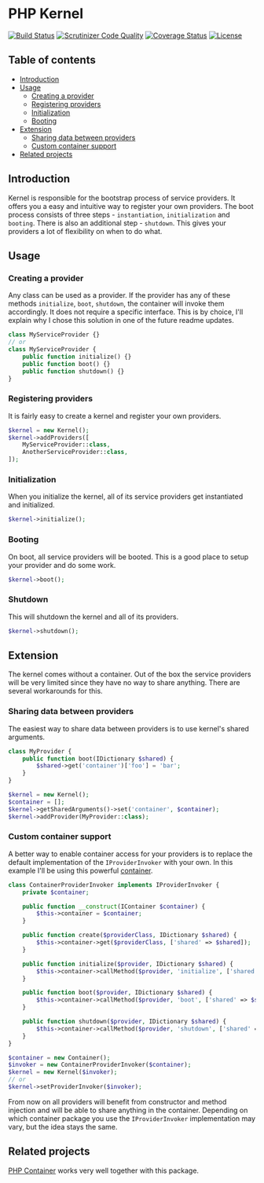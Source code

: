 # PHP Kernel

[![Build Status](https://travis-ci.org/weew/php-kernel.svg?branch=master)](https://travis-ci.org/weew/php-kernel)
[![Scrutinizer Code Quality](https://scrutinizer-ci.com/g/weew/php-kernel/badges/quality-score.png?b=master)](https://scrutinizer-ci.com/g/weew/php-kernel/?branch=master)
[![Coverage Status](https://coveralls.io/repos/weew/php-kernel/badge.svg?branch=master&service=github)](https://coveralls.io/github/weew/php-kernel?branch=master)
[![License](https://poser.pugx.org/weew/php-kernel/license)](https://packagist.org/packages/weew/php-kernel)

## Table of contents

- [Introduction](#introduction)
- [Usage](#usage)
    - [Creating a provider](#creating-a-provider)
    - [Registering providers](#registering-providers)
    - [Initialization](#initialization)
    - [Booting](#booting)
- [Extension](#extension)
    - [Sharing data between providers](#sharing-data-between-providers)
    - [Custom container support](#custom-container-support)
- [Related projects](#related-projects)

## Introduction

Kernel is responsible for the bootstrap process of service providers. It offers you a easy and intuitive way to register your own providers. The boot process consists of three steps - `instantiation`, `initialization` and `booting`. There is also an additional step - `shutdown`. This gives your providers a lot of flexibility on when to do what.

## Usage

### Creating a provider

Any class can be used as a provider. If the provider has any of these methods `initialize`, `boot`, `shutdown`, the container will invoke them accordingly. It does not require a specific interface. This is by choice, I'll explain why I chose this solution in one of the future readme updates.

```php
class MyServiceProvider {}
// or
class MyServiceProvider {
    public function initialize() {}
    public function boot() {}
    public function shutdown() {}
}
```

### Registering providers

It is fairly easy to create a kernel and register your own providers.

```php
$kernel = new Kernel();
$kernel->addProviders([
    MyServiceProvider::class,
    AnotherServiceProvider::class,
]);
```

### Initialization

When you initialize the kernel, all of its service providers get instantiated and initialized.

```php
$kernel->initialize();
```

### Booting

On boot, all service providers will be booted. This is a good place to setup your provider and do some work.

```php
$kernel->boot();
```

### Shutdown

This will shutdown the kernel and all of its providers.

```php
$kernel->shutdown();
```

## Extension

The kernel comes without a container. Out of the box the service providers will be very limited since they have no way to share anything. There are several workarounds for this.

### Sharing data between providers

The easiest way to share data between providers is to use kernel's shared arguments.

```php
class MyProvider {
    public function boot(IDictionary $shared) {
        $shared->get('container')['foo'] = 'bar';
    }
}

$kernel = new Kernel();
$container = [];
$kernel->getSharedArguments()->set('container', $container);
$kernel->addProvider(MyProvider::class);
```

### Custom container support

A better way to enable container access for your providers is to replace the default implementation of the `IProviderInvoker` with your own. In this example I'll be using this powerful [container](https://github.com/weew/php-container).

```php
class ContainerProviderInvoker implements IProviderInvoker {
    private $container;

    public function __construct(IContainer $container) {
        $this->container = $container;
    }

    public function create($providerClass, IDictionary $shared) {
        $this->container->get($providerClass, ['shared' => $shared]);
    }

    public function initialize($provider, IDictionary $shared) {
        $this->container->callMethod($provider, 'initialize', ['shared' => $shared]);
    }

    public function boot($provider, IDictionary $shared) {
        $this->container->callMethod($provider, 'boot', ['shared' => $shared]);
    }

    public function shutdown($provider, IDictionary $shared) {
        $this->container->callMethod($provider, 'shutdown', ['shared' => $shared]);
    }
}

$container = new Container();
$invoker = new ContainerProviderInvoker($container);
$kernel = new Kernel($invoker);
// or
$kernel->setProviderInvoker($invoker);
```

From now on all providers will benefit from constructor and method injection and will be able to share anything in the container. Depending on which container package you use the `IProviderInvoker` implementation may vary, but the idea stays the same.

## Related projects

[PHP Container](https://github.com/weew/php-container) works very well together with this package.
